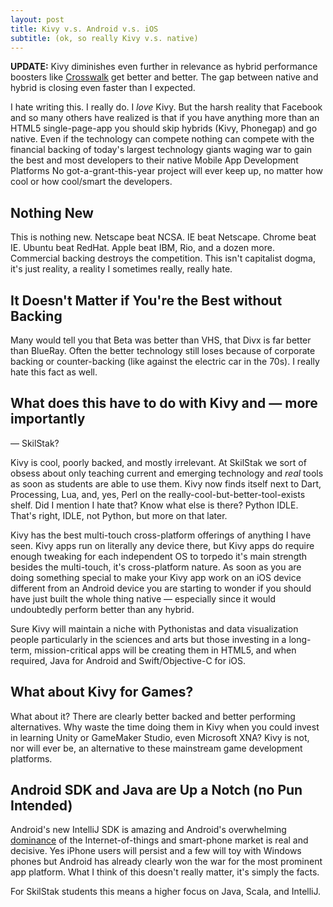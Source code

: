 ```yaml
---
layout: post
title: Kivy v.s. Android v.s. iOS
subtitle: (ok, so really Kivy v.s. native)
---
```


**UPDATE:** Kivy diminishes even further in relevance as hybrid
performance boosters like [Crosswalk](http://crosswalk-project.org)
get better and better. The gap between native and hybrid is closing
even faster than I expected.

I hate writing this. I really do. I *love* Kivy. But the harsh
reality that Facebook and so many others have realized is that if
you have anything more than an HTML5 single-page-app you should
skip hybrids (Kivy, Phonegap) and go native. Even if the technology
can compete nothing can compete with the financial backing of today's
largest technology giants waging war to gain the best and most
developers to their native Mobile App Development Platforms No
got-a-grant-this-year project will ever keep up, no matter how cool
or how cool/smart the developers.

## Nothing New

This is nothing new. Netscape beat NCSA. IE beat Netscape. Chrome
beat IE. Ubuntu beat RedHat. Apple beat IBM, Rio, and a dozen more.
Commercial backing destroys the competition. This isn't capitalist
dogma, it's just reality, a reality I sometimes really, really hate.

## It Doesn't Matter if You're the Best without Backing

Many would tell you that Beta was better than VHS, that Divx is far
better than BlueRay. Often the better technology still loses because
of corporate backing or counter-backing (like against the electric
car in the 70s). I really hate this fact as well.

## What does this have to do with Kivy and &mdash; more importantly
&mdash; SkilStak?

Kivy is cool, poorly backed, and mostly irrelevant. At SkilStak we
sort of obsess about only teaching current and emerging technology
and *real* tools as soon as students are able to use them. Kivy now
finds itself next to Dart, Processing, Lua, and, yes, Perl on the
really-cool-but-better-tool-exists shelf. Did I mention I hate that?
Know what else is there? Python IDLE. That's right, IDLE, not Python,
but more on that later.

Kivy has the best multi-touch cross-platform offerings of anything
I have seen. Kivy apps run on literally any device there, but Kivy
apps do require enough tweaking for each independent OS to torpedo
it's main strength besides the multi-touch, it's cross-platform
nature. As soon as you are doing something special to make your
Kivy app work on an iOS device different from an Android device you
are starting to wonder if you should have just built the whole thing
native &mdash; especially since it would undoubtedly perform better
than any hybrid.

Sure Kivy will maintain a niche with Pythonistas and data visualization
people particularly in the sciences and arts but those investing
in a long-term, mission-critical apps will be creating them in
HTML5, and when required, Java for Android and Swift/Objective-C
for iOS.

## What about Kivy for Games?

What about it? There are clearly better backed and better performing
alternatives. Why waste the time doing them in Kivy when you could
invest in learning Unity or GameMaker Studio, even Microsoft XNA?
Kivy is not, nor will ever be, an alternative to these mainstream
game development platforms.

## Android SDK and Java are Up a Notch (no Pun Intended)

Android's new IntelliJ SDK is amazing and Android's overwhelming
[dominance](http://www.pcworld.com/article/2460020/android-grabs-record-85-percent-smartphone-share.html)
of the Internet-of-things and smart-phone market is real and decisive.
Yes iPhone users will persist and a few will toy with Windows phones
but Android has already clearly won the war for the most prominent
app platform. What I think of this doesn't really matter, it's
simply the facts.

For SkilStak students this means a higher focus on Java, Scala, and
IntelliJ. 

